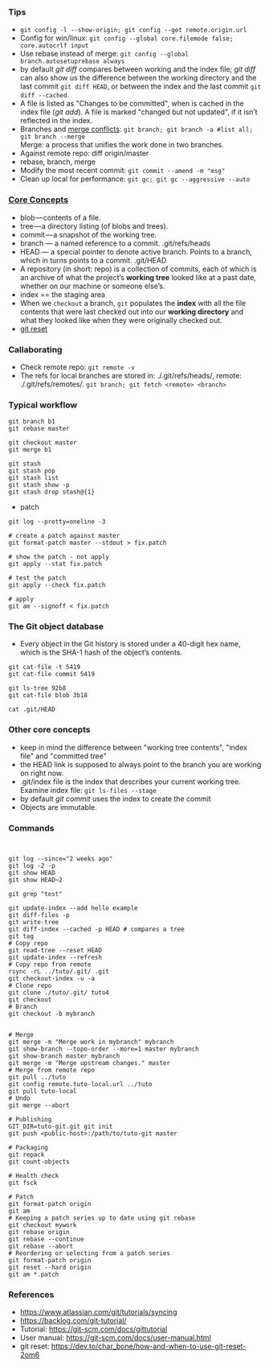 ### Tips
* `git config -l --show-origin; git config --get remote.origin.url`
* Config for win/linux: `git config --global core.filemode false; core.autocrlf input`
* Use rebase instead of merge: `git config --global branch.autosetuprebase always`
* by default _git diff_ compares between working and the index file; _git diff_ can also show us the difference between the working directory and the last commit `git diff HEAD`, or between the index and the last commit `git diff --cached`.
* A file is listed as "Changes to be committed", when is cached in the index file (_git add_). A file is marked "changed but not updated", if it isn’t reflected in the index.
* Branches and [merge conflicts](https://www.atlassian.com/git/tutorials/using-branches/merge-conflicts): `git branch; git branch -a #list all; git branch --merge`  
  Merge: a process that unifies the work done in two branches.
* Against remote repo: diff origin/master
* rebase, branch, merge
* Modify the most recent commit: `git commit --amend -m "msg"`
* Clean up local for performance: `git gc; git gc --aggressive --auto`

### [Core Concepts](https://www.freecodecamp.org/news/git-internals-objects-branches-create-repo/)
* blob — contents of a file.
* tree — a directory listing (of blobs and trees).
* commit — a snapshot of the working tree.
* branch — a named reference to a commit. .git/refs/heads
* HEAD — a special pointer to denote active branch. Points to a branch, which in turns points to a commit. .git/HEAD
* A repository (in short: repo) is a collection of commits, each of which is an archive of what the project’s **working tree** looked like at a past date, whether on our machine or someone else’s.
* index == the staging area
* When we `checkout` a branch, `git` populates the **index** with all the file contents that were last checked out into our **working directory** and what they looked like when they were originally checked out.
* [git reset](https://www.freecodecamp.org/news/save-the-day-with-git-reset/)

### Callaborating
* Check remote repo: `git remote -v`
* The refs for local branches are stored in: ./.git/refs/heads/, remote: ./.git/refs/remotes/. `git branch; git fetch <remote> <branch>`

### Typical workflow
```
git branch b1
git rebase master

git checkout master
git merge b1

git stash
git stash pop
git stash list
git stash show -p
git stash drop stash@{1}
```

* patch
```
git log --pretty=oneline -3

# create a patch against master
git format-patch master --stdout > fix.patch

# show the patch - not apply
git apply --stat fix.patch

# test the patch
git apply --check fix.patch

# apply
git am --signoff < fix.patch
```

### The Git object database
* Every object in the Git history is stored under a 40-digit hex name, which is the SHA-1 hash of the object’s contents.

```
git cat-file -t 5419
git cat-file commit 5419

git ls-tree 92b8
git cat-file blob 3b18

cat .git/HEAD
```

### Other core concepts
* keep in mind the difference between "working tree contents", "index file" and "committed tree"
* the HEAD link is supposed to always point to the branch you are working on right now.
* .git/index file is the index that describes your current working tree. Examine index file: `git ls-files --stage`
* by default _git commit_ uses the index to create the commit
* Objects are immutable.

### Commands
```


git log --since="2 weeks ago"
git log -2 -p
git show HEAD
git show HEAD~2

git grep "test"

git update-index --add hello example
git diff-files -p
git write-tree
git diff-index --cached -p HEAD # compares a tree
git tag
# Copy repo
git read-tree --reset HEAD
git update-index --refresh
# Copy repo from remote
rsync -rL ../tuto/.git/ .git
git checkout-index -u -a
# Clone repo
git clone ./tuto/.git/ tuto4
git checkout
# Branch
git checkout -b mybranch


# Merge
git merge -m "Merge work in mybranch" mybranch
git show-branch --topo-order --more=1 master mybranch
git show-branch master mybranch
git merge -m "Merge upstream changes." master
# Merge from remote repo
git pull ../tuto
git config remote.tuto-local.url ../tuto
git pull tuto-local
# Undo
git merge --abort

# Publishing
GIT_DIR=tuto-git.git git init
git push <public-host>:/path/to/tuto-git master

# Packaging
git repack
git count-objects

# Health check
git fsck

# Patch
git format-patch origin
git am
# Keeping a patch series up to date using git rebase
git checkout mywork
git rebase origin
git rebase --continue
git rebase --abort
# Reordering or selecting from a patch series
git format-patch origin
git reset --hard origin
git am *.patch

```
### References
* https://www.atlassian.com/git/tutorials/syncing
* https://backlog.com/git-tutorial/
* Tutorial: https://git-scm.com/docs/gittutorial
* User manual: https://git-scm.com/docs/user-manual.html
* git reset: https://dev.to/char_bone/how-and-when-to-use-git-reset-2om6


